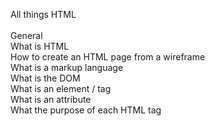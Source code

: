 All things HTML <br><br>
General<br>
What is HTML<br>
How to create an HTML page from a wireframe<br>
What is a markup language<br>
What is the DOM<br>
What is an element / tag<br>
What is an attribute<br>
What the purpose of each HTML tag<br>
